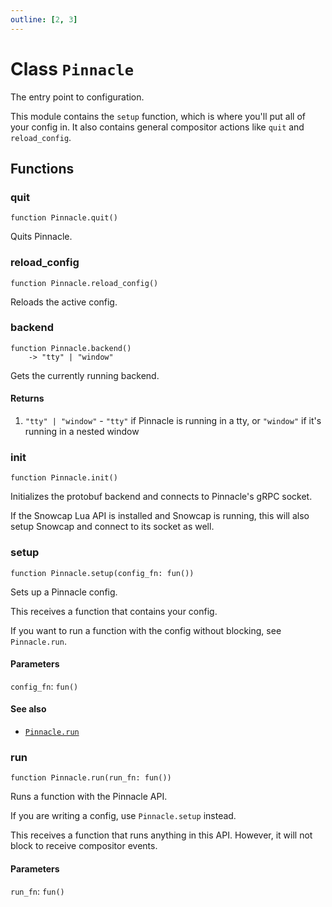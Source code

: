 ```yaml
---
outline: [2, 3]
---
```


# Class `Pinnacle`


The entry point to configuration.

This module contains the `setup` function, which is where you'll put all of your config in.
It also contains general compositor actions like `quit` and `reload_config`.




## Functions

### <Badge type="function" text="function" /> quit

<div class="language-lua"><pre><code>function Pinnacle.quit()</code></pre></div>

Quits Pinnacle.






### <Badge type="function" text="function" /> reload_config

<div class="language-lua"><pre><code>function Pinnacle.reload_config()</code></pre></div>

Reloads the active config.






### <Badge type="function" text="function" /> backend

<div class="language-lua"><pre><code>function Pinnacle.backend()
    -> "tty" | "window"</code></pre></div>

Gets the currently running backend.




#### Returns

1. <code>"tty" | "window"</code> - `"tty"` if Pinnacle is running in a tty, or `"window"` if it's running in a nested window




### <Badge type="function" text="function" /> init

<div class="language-lua"><pre><code>function Pinnacle.init()</code></pre></div>

Initializes the protobuf backend and connects to Pinnacle's gRPC socket.

If the Snowcap Lua API is installed and Snowcap is running, this will also setup Snowcap and
connect to its socket as well.






### <Badge type="function" text="function" /> setup

<div class="language-lua"><pre><code>function Pinnacle.setup(config_fn: fun())</code></pre></div>

Sets up a Pinnacle config.

This receives a function that contains your config.

If you want to run a function with the config without blocking, see `Pinnacle.run`.



#### Parameters

`config_fn`: <code>fun()</code>





#### See also

- <code><a href="/lua-reference/classes/Pinnacle#run">Pinnacle.run</a></code>
### <Badge type="function" text="function" /> run

<div class="language-lua"><pre><code>function Pinnacle.run(run_fn: fun())</code></pre></div>

Runs a function with the Pinnacle API.

If you are writing a config, use `Pinnacle.setup` instead.

This receives a function that runs anything in this API.
However, it will not block to receive compositor events.


#### Parameters

`run_fn`: <code>fun()</code>





